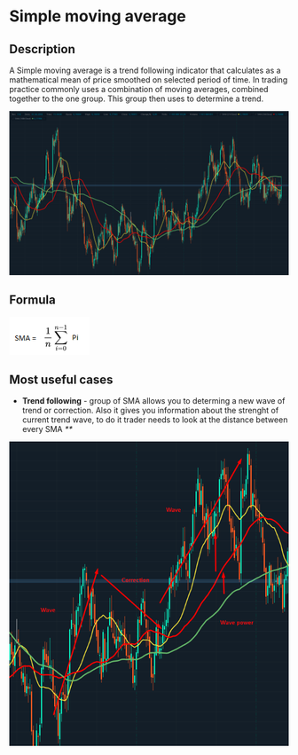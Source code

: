 # Simple moving average

## Description

A Simple moving average is a trend following indicator that calculates as a mathematical mean of price smoothed on selected period of time. In trading practice commonly uses a combination of moving averages, combined together to the one group. This group then uses to determine a trend.

![](../../../../.gitbook/assets/image-15%20%281%29.png)

## Formula

![](../../../../.gitbook/assets/image-13%20%281%29.png)

## Most useful cases

* **Trend following** - group of SMA allows you to determing a new wave of trend or correction. Also it gives you information about the strenght of current trend wave, to do it trader needs to look at the distance between every SMA _\*\*_

![](../../../../.gitbook/assets/image-24.png)

